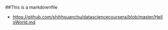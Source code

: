 ##This is a markdownfile
* https://github.com/shihhsuanchu/datasciencecoursera/blob/master/HelloWorld.md

